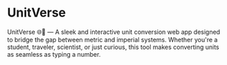 # UnitVerse
UnitVerse 🌐🔁 — A sleek and interactive unit conversion web app designed to bridge the gap between metric and imperial systems. Whether you're a student, traveler, scientist, or just curious, this tool makes converting units as seamless as typing a number.
